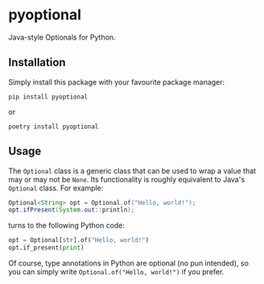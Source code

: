 # pyoptional

Java-style Optionals for Python.

## Installation

Simply install this package with your favourite package manager:

    pip install pyoptional

or

    poetry install pyoptional

## Usage

The `Optional` class is a generic class that can be used to wrap a value that may or may not be `None`.
Its functionality is roughly equivalent to Java's `Optional` class. For example:

```java
Optional<String> opt = Optional.of("Hello, world!");
opt.ifPresent(System.out::println);
```

turns to the following Python code:

```python
opt = Optional[str].of("Hello, world!")
opt.if_present(print)
```

Of course, type annotations in Python are optional (no pun intended),
so you can simply write `Optional.of("Hello, world!")` if you prefer.
